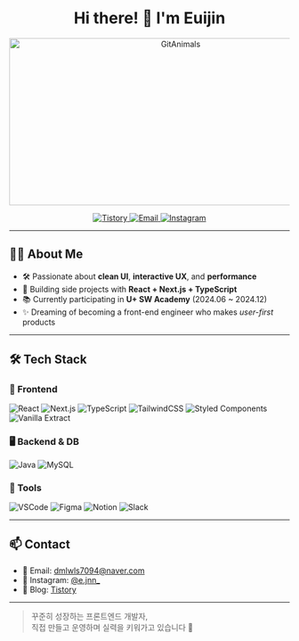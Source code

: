 <h1 align="center">Hi there! 👋 I'm Euijin</h1>

<p align="center">
  <a href="https://github.com/devxb/gitanimals">
    <img
      src="https://render.gitanimals.org/farms/Eu1j1n"
      width="600"
      height="300"
      alt="GitAnimals"
    />
  </a>
</p>

<p align="center">
  <a href="https://dmlwls7094.tistory.com">
    <img src="https://img.shields.io/badge/Blog-Tistory-FF5722?style=flat&logo=tistory&logoColor=white" alt="Tistory" />
  </a>
  <a href="mailto:dmlwls7094@naver.com">
    <img src="https://img.shields.io/badge/Email-dmlwls7094@naver.com-0078D4?style=flat&logo=gmail&logoColor=white" alt="Email" />
  </a>
  <a href="https://www.instagram.com/e.jnn_/">
    <img src="https://img.shields.io/badge/Instagram-@e.jnn_-E4405F?style=flat&logo=instagram&logoColor=white" alt="Instagram" />
  </a>
</p>

---

## 🧑‍💻 About Me

- 🛠 Passionate about **clean UI**, **interactive UX**, and **performance**
- 🚀 Building side projects with **React + Next.js + TypeScript**
- 📚 Currently participating in **U+ SW Academy** (2024.06 ~ 2024.12)
- ✨ Dreaming of becoming a front-end engineer who makes _user-first_ products

---

## 🛠 Tech Stack

### 🎨 Frontend
<div>
  <img alt="React" src="https://img.shields.io/badge/React-61DAFB?style=for-the-badge&logo=react&logoColor=black"/>
  <img alt="Next.js" src="https://img.shields.io/badge/Next.js-000000?style=for-the-badge&logo=nextdotjs&logoColor=white"/>
  <img alt="TypeScript" src="https://img.shields.io/badge/TypeScript-3178C6?style=for-the-badge&logo=typescript&logoColor=white"/>
  <img alt="TailwindCSS" src="https://img.shields.io/badge/TailwindCSS-06B6D4?style=for-the-badge&logo=tailwindcss&logoColor=white"/>
  <img alt="Styled Components" src="https://img.shields.io/badge/Styled_Components-DB7093?style=for-the-badge&logo=styled-components&logoColor=white"/>
  <img alt="Vanilla Extract" src="https://img.shields.io/badge/Vanilla%20Extract-8B5CF6?style=for-the-badge&logoColor=white"/>
</div>

### 🖥 Backend & DB
<div>
  <img alt="Java" src="https://img.shields.io/badge/Java-007396?style=for-the-badge&logo=java&logoColor=white"/>
  <img alt="MySQL" src="https://img.shields.io/badge/MySQL-4479A1?style=for-the-badge&logo=mysql&logoColor=white"/>
</div>

### 🧰 Tools
<div>
  <img alt="VSCode" src="https://img.shields.io/badge/VSCode-007ACC?style=for-the-badge&logo=visualstudiocode&logoColor=white"/>
  <img alt="Figma" src="https://img.shields.io/badge/Figma-F24E1E?style=for-the-badge&logo=figma&logoColor=white"/>
  <img alt="Notion" src="https://img.shields.io/badge/Notion-000000?style=for-the-badge&logo=notion&logoColor=white"/>
  <img alt="Slack" src="https://img.shields.io/badge/Slack-4A154B?style=for-the-badge&logo=slack&logoColor=white"/>
</div>

---

## 📫 Contact

- 📧 Email: [dmlwls7094@naver.com](mailto:dmlwls7094@naver.com)
- 📸 Instagram: [@e.jnn_](https://www.instagram.com/e.jnn_/)
- 📝 Blog: [Tistory](https://dmlwls7094.tistory.com)

---

> 꾸준히 성장하는 프론트엔드 개발자,  
> 직접 만들고 운영하며 실력을 키워가고 있습니다 💪

